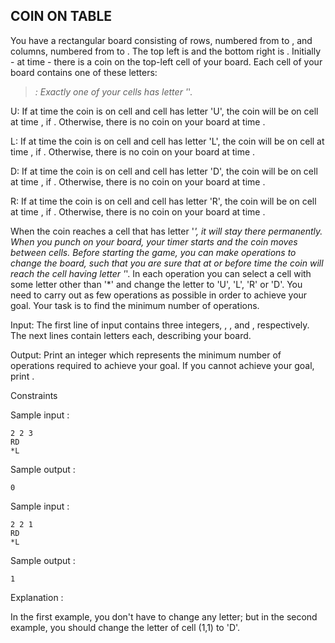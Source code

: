 ## COIN ON TABLE

You have a rectangular board consisting of  rows, numbered from  to , and  columns, numbered from  to . The top left is  and the bottom right is . Initially - at time  - there is a coin on the top-left cell of your board. Each cell of your board contains one of these letters:

> *: Exactly one of your cells has letter '*'.

U: If at time  the coin is on cell  and cell  has letter 'U', the coin will be on cell at time , if . Otherwise, there is no coin on your board at time .

L: If at time  the coin is on cell  and cell  has letter 'L', the coin will be on cell at time , if . Otherwise, there is no coin on your board at time .

D: If at time  the coin is on cell  and cell  has letter 'D', the coin will be on cell at time , if . Otherwise, there is no coin on your board at time .

R: If at time  the coin is on cell  and cell  has letter 'R', the coin will be on cell at time , if . Otherwise, there is no coin on your board at time .

When the coin reaches a cell that has letter '*', it will stay there permanently. When you punch on your board, your timer starts and the coin moves between cells. Before starting the game, you can make operations to change the board, such that you are sure that at or before time  the coin will reach the cell having letter '*'. In each operation you can select a cell with some letter other than '*' and change the letter to 'U', 'L', 'R' or 'D'. You need to carry out as few operations as possible in order to achieve your goal. Your task is to find the minimum number of operations.

Input: 
The first line of input contains three integers, , , and , respectively. The next  lines contain  letters each, describing your board.

Output: 
Print an integer which represents the minimum number of operations required to achieve your goal. If you cannot achieve your goal, print .

Constraints 
 

Sample input :
```
2 2 3  
RD  
*L
```
Sample output :
```
0
```
Sample input :
```
2 2 1  
RD  
*L
```
Sample output :
```
1
```

Explanation :

In the first example, you don't have to change any letter; but in the second example, you should change the letter of cell (1,1) to 'D'.
